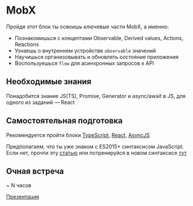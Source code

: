 # MobX

Пройдя этот блок ты освоишь ключевые части MobX, а именно:

- Познакомишься с концептами Observable, Derived values, Actions, Reactions
- Узнаешь о внутреннем устройстве `observable` значений
- Научишься организовывать и обновлять состояние приложения
- Воспользуешься `flow` для асинхронных запросов к API

## Необходимые знания

Понадобится знание JS(TS), Promise, Generator и async/await в JS, для одного из заданий — React

## Самостоятельная подготовка

Рекомендуется пройти блоки [TypeScript](https://github.com/kontur-courses/typescript), [React](https://github.com/kontur-courses/react), [AsyncJS](https://github.com/kontur-courses/async-js)

Предполагаем, что ты уже знаком с ES2015+ синтаксисом JavaScript. Если нет, прочти эту [статью](http://www.js-craft.io/blog/10-The-10-min-ES6-course-for-the-beginner-React-Developer/) или потренируйся в новом синтаксисе [тут](http://es6katas.org/)

## Очная встреча

~ N часов

[Презентация]()
